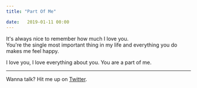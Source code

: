 ```yaml
---
title: "Part Of Me"

date:   2019-01-11 00:00
---
```


It's always nice to remember how much I love you.  
You're the single most important thing in my life and everything you do makes me feel happy.

I love you, I love everything about you.
You are a part of me.

___

Wanna talk? Hit me up on [Twitter](https://twitter.com/eliseomartelli).
